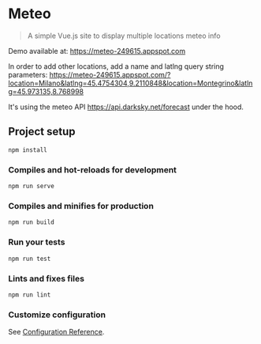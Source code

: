 # Meteo

> A simple Vue.js site to display multiple locations meteo info

Demo available at: https://meteo-249615.appspot.com

In order to add other locations, add a name and latlng query string parameters:
https://meteo-249615.appspot.com/?location=Milano&latlng=45.4754304,9.2110848&location=Montegrino&latlng=45.973135,8.768998

It's using the meteo API https://api.darksky.net/forecast under the hood.

## Project setup
```
npm install
```

### Compiles and hot-reloads for development
```
npm run serve
```

### Compiles and minifies for production
```
npm run build
```

### Run your tests
```
npm run test
```

### Lints and fixes files
```
npm run lint
```

### Customize configuration
See [Configuration Reference](https://cli.vuejs.org/config/).

